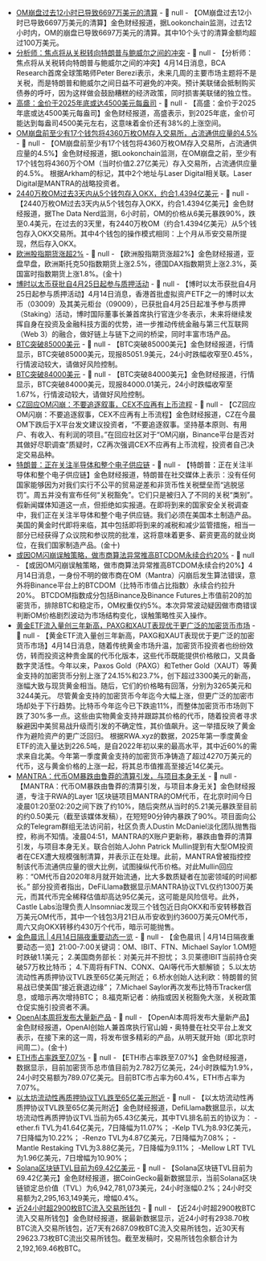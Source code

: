 - [OM崩盘过去12小时已导致6697万美元的清算](https://x.com/lookonchain/status/1911586496894914663) - 📰 null - 【OM崩盘过去12小时已导致6697万美元的清算】金色财经报道，据Lookonchain监测，过去12小时内，OM的崩盘已导致6697万美元的清算。其中10个头寸的清算金额均超过100万美元。
- [分析师：焦点将从关税转向特朗普与鲍威尔之间的冲突]() - 📰 null - 【分析师：焦点将从关税转向特朗普与鲍威尔之间的冲突】4月14日消息，BCA Research首席全球策略师Peter Berezi表示，未来几周的主要市场主题将不是关税，而是特朗普和鲍威尔之间日益不可避免的冲突。预计美联储会抵制购买债券的呼吁，因为这样做会鼓励糟糕的经济政策，同时损害美联储的独立性。
- [高盛：金价于2025年底或达4500美元每盎司](https://x.com/KobeissiLetter/status/1911583751030645100) - 📰 null - 【高盛：金价于2025年底或达4500美元每盎司】金色财经报道，高盛表示，到2025年底，金价可能达到每盎司4500美元左右，这意味着金价还有38%的上涨空间。
- [OM崩盘前至少有17个钱包将4360万枚OM存入交易所，占流通供应量的4.5%](https://x.com/lookonchain/status/1911584133652074662) - 📰 null - 【OM崩盘前至少有17个钱包将4360万枚OM存入交易所，占流通供应量的4.5%】金色财经报道，据Lookonchain监测，在OM崩盘之前，至少有17个钱包将4360万个OM（当时价值2.27亿美元）存入交易所，占流通供应量的4.5%。 
根据Arkham的标记，其中2个地址与Laser Digital相关联。Laser Digital是MANTRA的战略投资者。
- [2440万枚OM过去3天内从5个钱包存入OKX，约合1.4394亿美元](https://x.com/OnchainDataNerd/status/1911580185675370689) - 📰 null - 【2440万枚OM过去3天内从5个钱包存入OKX，约合1.4394亿美元】金色财经报道，据The Data Nerd监测，6小时前，OM的价格从6美元暴跌90%，跌至0.4美元，在过去的3天里，有2440万枚OM（约合1.4394亿美元）从5个钱包存入OKX交易所。其中4个钱包的操作模式相同：上个月从币安交易所提现，然后存入OKX。
- [欧洲股指期货涨超2%]() - 📰 null - 【欧洲股指期货涨超2%】金色财经报道，亚盘早盘，欧洲斯托克50指数期货上涨2.5%，德国DAX指数期货上涨2.3%，英国富时指数期货上涨1.8%。(金十)
- [博时以太币获批自4月25日起参与质押活动](https://hk.on.cc/hk/bkn/cnt/finance/20250413/bkn-20250413110648919-0413_00842_001.html) - 📰 null - 【博时以太币获批自4月25日起参与质押活动】4月14日消息，香港首批虚拟资产ETF之一的博时以太币（03009）及其美元柜台（09009），已获批自4月25日起准予参与质押（Staking）活动，博时国际董事长兼首席执行官连少冬表示，未来将继续发挥自身在投资及金融科技方面的优势，进一步推动传统金融与第三代互联网（Web 3）的融合，做好链上与链下之间的桥梁，同时丰富市场产品。
- [BTC突破85000美元]() - 📰 null - 【BTC突破85000美元】金色财经报道，行情显示，BTC突破85000美元，现报85051.9美元，24小时跌幅收窄至0.45%，行情波动较大，请做好风险控制。
- [BTC突破84000美元]() - 📰 null - 【BTC突破84000美元】金色财经报道，行情显示，BTC突破84000美元，现报84000.01美元，24小时跌幅收窄至1.67%，行情波动较大，请做好风险控制。
- [CZ回应OM闪崩：不要追逐叙事，CEX不应再有上币流程](https://x.com/cz_binance/status/1911509325077455215) - 📰 null - 【CZ回应OM闪崩：不要追逐叙事，CEX不应再有上币流程】金色财经报道，CZ在今晨OM下跌后于X平台发文建议投资者，“不要追逐叙事。坚持基本原则、有用户、有收入、有利润的项目。”在回应社区对于“OM闪崩，Binance平台是否对其做好尽职调查”质疑时，CZ再次强调CEX不应再有上币流程，投资者自己决定交易品种。
- [特朗普：正在关注半导体和整个电子供应链]() - 📰 null - 【特朗普：正在关注半导体和整个电子供应链】金色财经报道，特朗普在社交媒体上表示：没有任何国家能够因为对我们实行不公平的贸易逆差和非货币性关税壁垒而“逃脱惩罚”。周五并没有宣布任何“关税豁免”。它们只是被归入了不同的关税“类别”。假新闻媒体知道这一点，但拒绝如实报道。在即将到来的国家安全关税调查中，我们正在关注半导体和整个电子供应链。我们必须在美国本土制造产品。美国的黄金时代即将来临，其中包括即将到来的减税和减少监管措施，相当一部分已经获得了众议院和参议院的批准，这将意味着更多、薪资更高的就业岗位，在我们国家制造产品。(金十)
- [或因OM闪崩误触策略，做市商算法异常推高BTCDOM永续合约20%](https://x.com/bwenews/status/1911510078165012854) - 📰 null - 【或因OM闪崩误触策略，做市商算法异常推高BTCDOM永续合约20%】4月14日消息，一身份不明的做市商在OM（Mantra）闪崩后发生算法错误，意外将Binance平台上的BTCDOM（比特币市值占比指数）永续合约拉升20%。 
BTCDOM指数成分包括Binance及Binance Futures上市值前20的加密货币，排除BTC和稳定币，OM权重仅约5%。本次异常波动疑因做市商错误判断OM价格剧烈波动为市场结构变化，误触策略性买入操作。
- [黄金ETF流入量创三年新高，PAXG和XAUT表现优于更广泛的加密货币市场]() - 📰 null - 【黄金ETF流入量创三年新高，PAXG和XAUT表现优于更广泛的加密货币市场】4月14日消息，随着传统黄金市场升温，加密货币投资者也纷纷效仿，转而投资这种贵金属的代币化版本，这些代币既能提供价格敞口，又具备数字灵活性。今年以来，Paxos Gold（PAXG）和Tether Gold（XAUT）等黄金支持的加密货币分别上涨了24.15%和23.7%，创下超过3300美元的新高，涨幅大致与现货黄金相当。随后，它们的价格略有回落，分别为3265美元和3244美元。 
尽管黄金支持的加密货币今年迄今大幅上涨，但更广泛的加密市场却处于下行趋势。比特币今年迄今已下跌逾11%，而整体加密货币市场则下跌了30%多一点。这些由实物黄金支持并跟踪其价格的代币，随着投资者寻求躲避因中美贸易战升级而引发的不确定性，其价值飙升。这一举措反映了黄金作为避险资产的更广泛回归。 
根据RWA.xyz的数据，2025年第一季度黄金ETF的流入量达到226.5吨，是自2022年初以来的最高水平，其中近60%的需求来自北美。今年第一季度黄金支持的加密货币净铸造了超过4270万美元的代币，这与黄金价格的上涨一起，将其总市值推高至接近14亿美元。
- [MANTRA：代币OM暴跌由鲁莽的清算引发，与项目本身无关](https://www.theblock.co/post/350665/layer-1-mantras-token-falls-90-in-sudden-crash-community-lead-denies-rug-pull-accusations?utm_source=twitter&utm_medium=social) - 📰 null - 【MANTRA：代币OM暴跌由鲁莽的清算引发，与项目本身无关】金色财经报道，专注于RWA的Layer 1区块链项目MANTRA的OM代币，在北京时间今日凌晨01:20至02:20之间下跌了约10%，随后突然从当时的5.21美元暴跌至目前的约0.50美元（截至该媒体发稿），在短短90分钟内暴跌了90%。项目面向公众的Telegram群组无法访问前，社区负责人Dustin McDaniel淡化团队抛售指控，称尚不知情。凌晨04:51，MANTRA的X账户更新称，暴跌由鲁莽的清算引发，与项目本身无关。联合创始人John Patrick Mullin提到有大型OM投资者在CEX遭大规模强制清算，并表示正在处理。此前，MANTRA曾被指控控制该代币流通供应量的很大比例，试图操纵代币价格。对此Mullin回应称：“OM代币自2020年8月就开始流通，比大多数质疑者在加密领域的时间都长。” 
部分投资者指出，DeFiLlama数据显示MANTRA协议TVL仅约1300万美元，而其代币完全稀释估值却高达95亿美元，这可能是风险信号。此外，Castle Labs治理负责人Insomniac发现三个钱包近日向OKX和币安转移数百万美元OM代币，其中一个钱包3月21日从币安收到约3600万美元OM代币，周六又向OKX转移约430万个代币，暗示可能抛售。
- [金色晨讯 | 4月14日隔夜重要动态一览]() - 📰 null - 【金色晨讯 | 4月14日隔夜重要动态一览】21:00-7:00关键词：OM、IBIT、FTN、Michael Saylor 
1.OM短时跌破1.1美元； 
2.美国商务部长：对美元并不担忧； 
3.贝莱德IBIT当前持仓突破57万枚比特币； 
4.下周将有FTN、CONX、QAI等代币大额解锁； 
5.以太坊流动性再质押协议TVL跌至65亿美元附近； 
6.桥水创始人达利欧：特朗普的贸易战已使美国“接近衰退边缘”； 
7.Michael Saylor再次发布比特币Tracker信息，或暗示再次增持BTC； 
8.福克斯记者：纳指或因关税豁免大涨，关税政策仓促实施引投资者不满。
- [OpenAI本周将发布大量新产品]() - 📰 null - 【OpenAI本周将发布大量新产品】金色财经报道，OpenAI创始人兼首席执行官山姆・奥特曼在社交平台上发文表示，在接下来的这一周，将发布很多精彩的产品，从明天就开始（即北京时间周二）。(金十)
- [ETH市占率跌至7.07%]() - 📰 null - 【ETH市占率跌至7.07%】金色财经报道，数据显示，目前加密货币总市值目前为2.782万亿美元，24小时跌幅为1.9%，24小时交易额为789.07亿美元。目前BTC市占率为60.4%，ETH市占率为7.07%。
- [以太坊流动性再质押协议TVL跌至65亿美元附近]() - 📰 null - 【以太坊流动性再质押协议TVL跌至65亿美元附近】金色财经报道，DefiLlama数据显示，以太坊流动性再质押协议TVL当前为65.43亿美元，其中TVL排名前五的协议为： 
-ether.fi TVL为41.64亿美元，7日降幅为11.07%； 
-Kelp TVL为8.93亿美元，7日降幅为10.22%； 
-Renzo TVL为4.87亿美元，7日降幅为7.08%； 
-Mantle Restaking TVL为3.88亿美元，7日降幅为9.11%； 
-Mellow LRT TVL为1.96亿美元，7日增幅为10.90%；
- [Solana区块链TVL目前为69.42亿美元]() - 📰 null - 【Solana区块链TVL目前为69.42亿美元】金色财经报道，据CoinGecko最新数据显示，当前Solana区块链锁定总价值（TVL）为6,942,781,073美元，24小时涨幅0.2%；24小时交易额为2,295,163,149美元，增幅0.4%。
- [近24小时超2900枚BTC流入交易所钱包]() - 📰 null - 【近24小时超2900枚BTC流入交易所钱包】金色财经报道，据最新数据显示，近24小时有2938.70枚BTC流入交易所钱包，近7天有2687.09枚BTC流入交易所钱包，近30天有29623.73枚BTC流出交易所钱包。截至发稿时，交易所钱包余额合计为2,192,169.46枚BTC。
